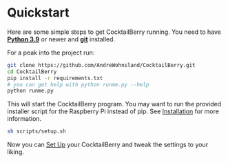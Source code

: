# Quickstart

Here are some simple steps to get CocktailBerry running.
You need to have [**Python 3.9**](https://www.python.org/downloads/) or newer and [**git**](https://git-scm.com/downloads) installed.

For a peak into the project run:

```bash
git clone https://github.com/AndreWohnsland/CocktailBerry.git
cd CocktailBerry
pip install -r requirements.txt
# you can get help with python runme.py --help
python runme.py
```

This will start the CocktailBerry program.
You may want to run the provided installer script for the Raspberry Pi instead of pip.
See [Installation](installation.md) for more information.

```bash
sh scripts/setup.sh
```

Now you can [Set Up](setup.md#setting-up-the-machine-modifying-other-values) your CocktailBerry and tweak the settings to your liking.